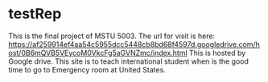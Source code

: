 # testRep
This is the final project of MSTU 5003.
The url for visit is here:
https://af259914ef4aa54c5955dcc5448cb8bd68f4597d.googledrive.com/host/0B6mQVB5VEycoM0VkcFg5aGVNZmc/index.html
This is hosted by Google drive.
This site is to teach international student when is the good time to go to Emergency room at United States.

